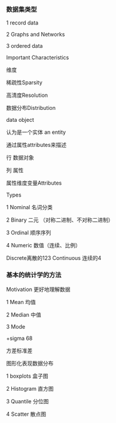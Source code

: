 ### 数据集类型

1 record data

2 Graphs and Networks

3 ordered data

Important Characteristics

维度

稀疏性Sparsity

高清度Resolution

数据分布Distribution

data object

认为是一个实体 an entity

通过属性attributes来描述

行 数据对象

列 属性

属性维度变量Attributes

Types

1 Nominal 名词分类

2 Binary 二元 （对称二进制、不对称二进制）

3 Ordinal 顺序序列

4 Numeric 数值（连续、比例）

 Discrete离散的123 Continuous 连续的4

### 基本的统计学的方法

Motivation 更好地理解数据

1 Mean 均值

2 Median 中值

3 Mode

+sigma 68

方差标准差

图形化表现数据分布

1 boxplots 盒子图

2 Histogram 直方图

3 Quantile 分位图

4 Scatter 散点图